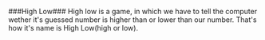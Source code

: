 ###High Low###
High low is a game, in which we have to tell the computer wether it's guessed number is higher than or lower than our number. That's how it's name is High Low(high or low).
